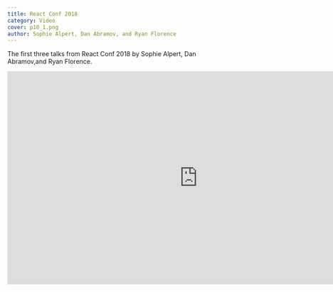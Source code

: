 ```yaml
---
title: React Conf 2018
category: Video
cover: p10_1.png
author: Sophie Alpert, Dan Abramov, and Ryan Florence
---
```


The first three talks from React Conf 2018 by Sophie Alpert, Dan Abramov,and Ryan Florence.

<iframe width="853" height="480" src="https://www.youtube.com/embed/dpw9EHDh2bM" frameborder="0" allow="autoplay; encrypted-media" allowfullscreen></iframe>
